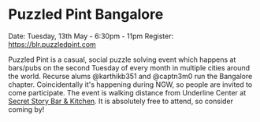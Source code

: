 # Puzzled Pint Bangalore

Date: Tuesday, 13th May - 6:30pm - 11pm
Register: https://blr.puzzledpint.com

Puzzled Pint is a casual, social puzzle solving event which happens at bars/pubs on the second Tuesday of every month in multiple cities around the world. Recurse alums @karthikb351 and @captn3m0 run the Bangalore chapter. Coincidentally it's happening during NGW, so people are invited to come participate. The event is walking distance from Underline Center at [Secret Story Bar & Kitchen](https://maps.app.goo.gl/BTA1AjFXwmkWczhV7). It is absolutely free to attend, so consider coming by!
